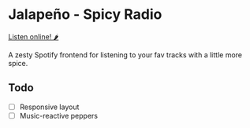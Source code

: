 # Jalapeño - Spicy Radio

[Listen online! 🌶️](https://minestronesoprano.github.io/jalapeno-radio/)

A zesty Spotify frontend for listening to your fav tracks with a little more spice.

## Todo
- [ ] Responsive layout
- [ ] Music-reactive peppers
